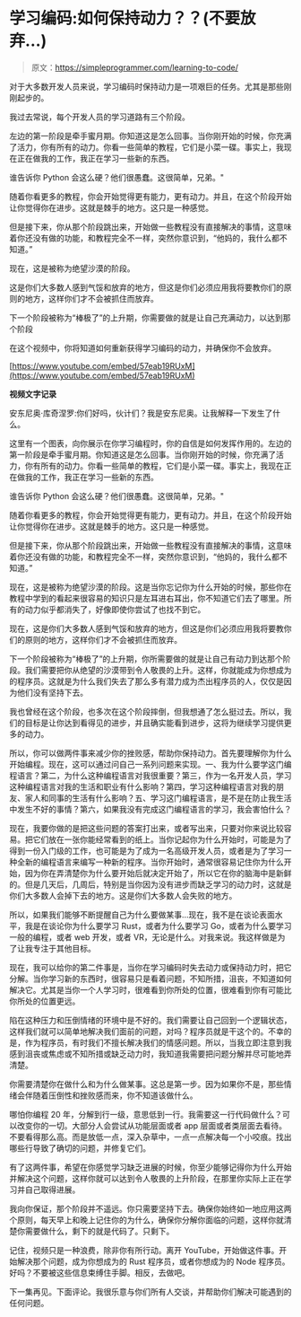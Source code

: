 # 学习编码:如何保持动力？？(不要放弃…)

> 原文：<https://simpleprogrammer.com/learning-to-code/>

对于大多数开发人员来说，学习编码时保持动力是一项艰巨的任务。尤其是那些刚刚起步的。

我过去常说，每个开发人员的学习道路有三个阶段。

左边的第一阶段是牵手蜜月期。你知道这是怎么回事。当你刚开始的时候，你充满了活力，你有所有的动力。你看一些简单的教程，它们是小菜一碟。事实上，我现在正在做我的工作，我正在学习一些新的东西。

谁告诉你 Python 会这么硬？他们很愚蠢。这很简单，兄弟。"

随着你看更多的教程，你会开始觉得更有能力，更有动力。并且，在这个阶段开始让你觉得你在进步。这就是棘手的地方。这只是一种感觉。

但是接下来，你从那个阶段跳出来，开始做一些教程没有直接解决的事情，这意味着你还没有做的功能，和教程完全不一样，突然你意识到，“他妈的，我什么都不知道。”

现在，这是被称为绝望沙漠的阶段。

这是你们大多数人感到气馁和放弃的地方，但这是你们必须应用我将要教你们的原则的地方，这样你们才不会被抓住而放弃。

下一个阶段被称为“棒极了”的上升期，你需要做的就是让自己充满动力，以达到那个阶段

在这个视频中，你将知道如何重新获得学习编码的动力，并确保你不会放弃。

[https://www.youtube.com/embed/57eab19RUxM](https://www.youtube.com/embed/57eab19RUxM)

**视频文字记录**

安东尼奥·库奇涅罗:你们好吗，伙计们？我是安东尼奥。让我解释一下发生了什么。

这里有一个图表，向你展示在你学习编程时，你的自信是如何发挥作用的。左边的第一阶段是牵手蜜月期。你知道这是怎么回事。当你刚开始的时候，你充满了活力，你有所有的动力。你看一些简单的教程，它们是小菜一碟。事实上，我现在正在做我的工作，我正在学习一些新的东西。

谁告诉你 Python 会这么硬？他们很愚蠢。这很简单，兄弟。"

随着你看更多的教程，你会开始觉得更有能力，更有动力。并且，在这个阶段开始让你觉得你在进步。这就是棘手的地方。这只是一种感觉。

但是接下来，你从那个阶段跳出来，开始做一些教程没有直接解决的事情，这意味着你还没有做的功能，和教程完全不一样，突然你意识到，“他妈的，我什么都不知道。”

现在，这是被称为绝望沙漠的阶段。这是当你忘记你为什么开始的时候，那些你在教程中学到的看起来很容易的知识只是左耳进右耳出，你不知道它们去了哪里。所有的动力似乎都消失了，好像即使你尝试了也找不到它。

现在，这是你们大多数人感到气馁和放弃的地方，但这是你们必须应用我将要教你们的原则的地方，这样你们才不会被抓住而放弃。

下一个阶段被称为“棒极了”的上升期，你所需要做的就是让自己有动力到达那个阶段。我们需要把你从绝望的沙漠带到令人敬畏的上升。这样，你就能成为你想成为的程序员。这就是为什么我们失去了那么多有潜力成为杰出程序员的人，仅仅是因为他们没有坚持下去。

我也曾经在这个阶段，也多次在这个阶段摔倒，但我想通了怎么挺过去。所以，我们的目标是让你达到看得见的进步，并且确实能看到进步，这将为继续学习提供更多的动力。

所以，你可以做两件事来减少你的挫败感，帮助你保持动力。首先要理解你为什么开始编程。现在，这可以通过问自己一系列问题来实现。一、我为什么要学这门编程语言？第二，为什么这种编程语言对我很重要？第三，作为一名开发人员，学习这种编程语言对我的生活和职业有什么影响？第四，学习这种编程语言对我的朋友、家人和同事的生活有什么影响？五、学习这门编程语言，是不是在防止我生活中发生不好的事情？第六，如果我没有完成这门编程语言的学习，我会害怕什么？

现在，我要你做的是把这些问题的答案打出来，或者写出来，只要对你来说比较容易。把它们放在一张你能经常看到的纸上。当你记起你为什么开始时，可能是为了得到一份入门级的工作，也可能是为了成为一名高级开发人员，或者是为了学习一种全新的编程语言来编写一种新的程序。当你开始时，通常很容易记住你为什么开始，因为你在弄清楚你为什么要开始后就决定开始了，所以它在你的脑海中是新鲜的。但是几天后，几周后，特别是当你因为没有进步而缺乏学习的动力时，这就是你们大多数人会掉下去的地方。这是你们大多数人会失败的地方。

所以，如果我们能够不断提醒自己为什么要做某事…现在，我不是在谈论表面水平，我是在谈论你为什么要学习 Rust，或者为什么要学习 Go，或者为什么要学习一般的编程，或者 web 开发，或者 VR，无论是什么。对我来说。我这样做是为了让我专注于其他目标。

现在，我可以给你的第二件事是，当你在学习编码时失去动力或保持动力时，把它分解。当你学习新的东西时，很容易只是看着问题，不知所措，沮丧，不知道如何解决它。尤其是当你一个人学习时，很难看到你所处的位置，很难看到你有可能比你所处的位置更远。

陷在这种压力和压倒情绪的环境中是不好的。我们需要让自己回到一个逻辑状态，这样我们就可以简单地解决我们面前的问题，对吗？程序员就是干这个的。不幸的是，作为程序员，有时我们不擅长解决我们的情感问题。所以，当我立即注意到我感到沮丧或焦虑或不知所措或缺乏动力时，我知道我需要把问题分解并尽可能地弄清楚。

你需要清楚你在做什么和为什么做某事。这总是第一步。因为如果你不是，那些情绪会伴随着压倒性和挫败感而来，你不知道该做什么。

哪怕你编程 20 年，分解到行一级，意思低到一行。我需要这一行代码做什么？可以改变你的一切。大部分人会尝试从功能层面或者 app 层面或者类层面去看待。不要看得那么高。而是放低一点，深入杂草中，一点一点解决每一个小咬痕。找出哪些行导致了确切的问题，并修复它们。

有了这两件事，希望在你感觉学习缺乏进展的时候，你至少能够记得你为什么开始并解决这个问题，这样你就可以达到令人敬畏的上升阶段，在那里你实际上正在学习并自己取得进展。

我向你保证，那个阶段并不遥远。你只需要坚持下去。确保你始终如一地应用这两个原则，每天早上和晚上记住你的为什么，确保你分解你面临的问题，这样你就清楚你需要做什么，剩下的就是代码了。只剩下。

记住，视频只是一种浪费，除非你有所行动。离开 YouTube，开始做这件事。开始解决那个问题，成为你想成为的 Rust 程序员，或者你想成为的 Node 程序员。好吗？不要被这些信息束缚住手脚。相反，去做吧。

下一集再见。下面评论。我很乐意与你们所有人交谈，并帮助你们解决可能遇到的任何问题。
